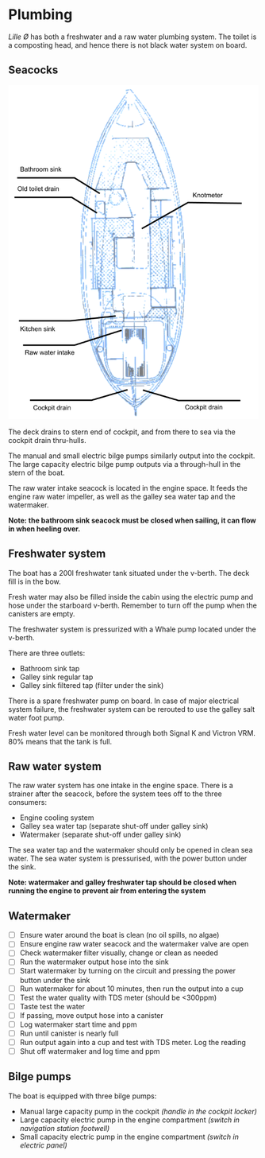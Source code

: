 # Plumbing

_Lille Ø_ has both a freshwater and a raw water plumbing system. The toilet is a composting head, and hence there is not black water system on board.

## Seacocks

![Seacocks diagram](../assets/seacocks.png)

The deck drains to stern end of cockpit, and from there to sea via the cockpit drain thru-hulls.

The manual and small electric bilge pumps similarly output into the cockpit.
The large capacity electric bilge pump outputs via a through-hull in the stern of the boat.

The raw water intake seacock is located in the engine space. It feeds the engine raw water impeller, as well as the galley sea water tap and the watermaker.

**Note: the bathroom sink seacock must be closed when sailing, it can flow in when heeling over.**

## Freshwater system

The boat has a 200l freshwater tank situated under the v-berth. The deck fill is in the bow.

Fresh water may also be filled inside the cabin using the electric pump and hose under the starboard v-berth. Remember to turn off the pump when the canisters are empty.

The freshwater system is pressurized with a Whale pump located under the v-berth.

There are three outlets:

* Bathroom sink tap
* Galley sink regular tap
* Galley sink filtered tap (filter under the sink)

There is a spare freshwater pump on board. In case of major electrical system failure, the freshwater system can be rerouted to use the galley salt water foot pump.

Fresh water level can be monitored through both Signal K and Victron VRM. 80% means that the tank is full.

## Raw water system

The raw water system has one intake in the engine space. There is a strainer after the seacock, before the system tees off to the three consumers:

* Engine cooling system
* Galley sea water tap (separate shut-off under galley sink)
* Watermaker (separate shut-off under galley sink)

The sea water tap and the watermaker should only be opened in clean sea water. The sea water system is pressurised, with the power button under the sink.

**Note: watermaker and galley freshwater tap should be closed when running the engine to prevent air from entering the system**

## Watermaker

- [ ] Ensure water around the boat is clean (no oil spills, no algae)
- [ ] Ensure engine raw water seacock and the watermaker valve are open
- [ ] Check watermaker filter visually, change or clean as needed
- [ ] Run the watermaker output hose into the sink
- [ ] Start watermaker by turning on the circuit and pressing the power button under the sink
- [ ] Run watermaker for about 10 minutes, then run the output into a cup
- [ ] Test the water quality with TDS meter (should be <300ppm)
- [ ] Taste test the water
- [ ] If passing, move output hose into a canister
- [ ] Log watermaker start time and ppm
- [ ] Run until canister is nearly full
- [ ] Run output again into a cup and test with TDS meter. Log the reading
- [ ] Shut off watermaker and log time and ppm
## Bilge pumps

The boat is equipped with three bilge pumps:

* Manual large capacity pump in the cockpit *(handle in the cockpit locker)*
* Large capacity electric pump in the engine compartment *(switch in navigation station footwell)*
* Small capacity electric pump in the engine compartment *(switch in electric panel)*